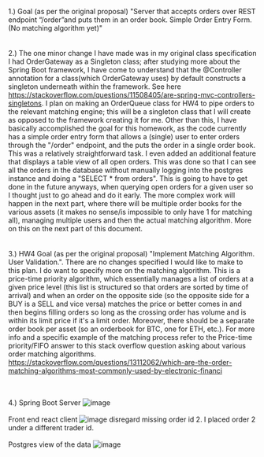 1.) Goal (as per the original proposal) "Server that accepts orders over REST endpoint “/order”and puts them in an order book. 
Simple Order Entry Form. (No matching algorithm yet)"</br></br></br>
2.) The one minor change I have made was in my original class specification I had OrderGateway as a Singleton class; after studying more about the Spring Boot framework, I have come to understand that the @Controller annotation for a class(which OrderGateway uses) by default constructs a singleton underneath within the framework. See here https://stackoverflow.com/questions/11508405/are-spring-mvc-controllers-singletons. I plan on making an OrderQueue class for HW4 to pipe orders to the relevant matching engine; this will be a singleton class that I will create as opposed to the framework creating it for me. Other than this, I have basically accomplished the goal for this homework, as the code currently has a simple order entry form that allows a (single)
user to enter orders through the "/order" endpoint, and the puts the order in a single order book. This was a relatively straightforward task. I even added
an additional feature that displays a table view of all open orders. This was done so that I can see all the orders
in the database without manually logging into the postgres instance and doing a "SELECT * from orders". This is going to have to get done
in the future anyways, when querying open orders for a given user so I thought just to go ahead and do it early. The more complex work will happen
in the next part, where there will be multiple order books for the various assets (it makes no sense/is impossible to only have 1 for matching all),
managing multiple users and then the actual matching algorithm. More on this on the next part of this document.</br></br></br>
3.) HW4 Goal (as per the original proposal) "Implement Matching Algorithm. User Validation.". There are no changes specified I would
like to make to this plan. I do want to specify more on the matching algorithm. This is a price-time priority algorithm, which essentially
manages a list of orders at a given price level (this list is structured so that orders are sorted by time of arrival) and when an order on the opposite side (so the opposite side for a BUY is a SELL and vice versa) matches the 
price or better comes in and then begins filling orders so long as the crossing order has volume and is within its limit price if it's a 
limit order. Moreover, there should be a separate order book per asset (so an orderbook for BTC, one for ETH, etc.). For more info and a specific example of the matching process refer to the Price-time priority/FIFO answer to this stack overflow question asking about various order matching algorithms. https://stackoverflow.com/questions/13112062/which-are-the-order-matching-algorithms-most-commonly-used-by-electronic-financi</br></br></br>

4.) Spring Boot Server ![image](https://s17.postimg.org/m0xmc78n3/Spring_Boot.png)</br></br>
Front end react client ![image](https://s17.postimg.org/4ox9qghn3/hades-cli.png) disregard missing order id 2. I placed order 2 under a different trader id.</br></br>
Postgres view of the data ![image](https://s17.postimg.org/7vrta924v/psql.png)</br></br>
